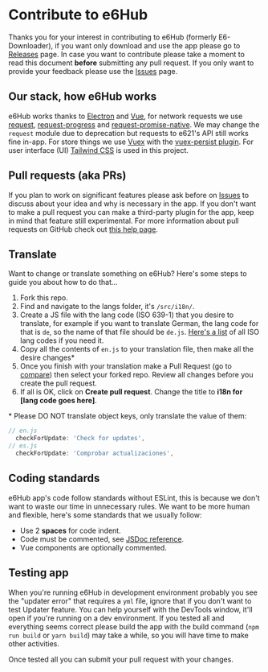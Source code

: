 # Contribute to e6Hub
Thanks you for your interest in contributing to e6Hub (formerly E6-Downloader), if you want only download and use the app please go to [Releases](https://github.com/e6Hub/app/releases) page. In case you want to contribute please take a moment to read this document **before** submitting any pull request. If you only want to provide your feedback please use the [Issues](https://github.com/e6Hub/app/issues) page.

## Our stack, how e6Hub works
e6Hub works thanks to [Electron](https://www.electronjs.org/) and [Vue](https://vuejs.org/), for network requests we use [request](https://github.com/request/request), [request-progress](https://github.com/IndigoUnited/node-request-progress) and [request-promise-native](https://github.com/request/request-promise-native). We may change the `request` module due to deprecation but requests to e621's API still works fine in-app. For store things we use [Vuex](https://vuex.vuejs.org/) with the [vuex-persist plugin](https://github.com/championswimmer/vuex-persist). For user interface (UI) [Tailwind CSS](https://tailwindcss.com/) is used in this project.

## Pull requests (aka PRs)
If you plan to work on significant features please ask before on [Issues](https://github.com/e6Hub/app/issues) to discuss about your idea and why is necessary in the app. If you don't want to make a pull request you can make a third-party plugin for the app, keep in mind that feature still experimental. For more information about pull requests on GitHub check out [this help page](https://docs.github.com/en/free-pro-team@latest/github/collaborating-with-issues-and-pull-requests/about-pull-requests).

## Translate
Want to change or translate something on e6Hub? Here's some steps to guide you about how to do that...

1. Fork this repo.
2. Find and navigate to the langs folder, it's `/src/i18n/`.
3. Create a JS file with the lang code (ISO 639-1) that you desire to translate, for example if you want to translate German, the lang code for that is `de`, so the name of that file should be `de.js`. [Here's a list](https://en.wikipedia.org/wiki/List_of_ISO_639-1_codes) of all ISO lang codes if you need it.
4. Copy all the contents of `en.js` to your translation file, then make all the desire changes*
5. Once you finish with your translation make a Pull Request (go to [compare](https://github.com/e6Hub/app/compare)) then select your forked repo. Review all changes before you create the pull request.
6. If all is OK, click on **Create pull request**. Change the title to **i18n for [lang code goes here]**.

\* Please DO NOT translate object keys, only translate the value of them:

```js
// en.js 
  checkForUpdate: 'Check for updates',
// es.js
  checkForUpdate: 'Comprobar actualizaciones',
```

## Coding standards
e6Hub app's code follow standards without ESLint, this is because we don't want to waste our time in unnecessary rules. We want to be more human and flexible, here's some standards that we usually follow:
* Use 2 **spaces** for code indent.
* Code must be commented, see [JSDoc reference](https://jsdoc.app/index.html).
* Vue components are optionally commented.

## Testing app
When you're running e6Hub in development environment probably you see the "updater error" that requires a `yml` file, ignore that if you don't want to test Updater feature. You can help yourself with the DevTools window, it'll open if you're running on a dev environment. If you tested all and everything seems correct please build the app with the build command (`npm run build` or `yarn build`) may take a while, so you will have time to make other activities.

Once tested all you can submit your pull request with your changes.
